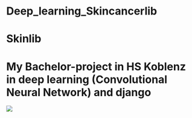 # Deep_learning_Skincancerlib
# Skinlib
# My Bachelor-project in HS Koblenz in deep learning (Convolutional Neural Network) and django


![](skinlib.png)
